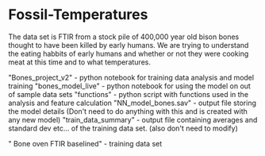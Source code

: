 # Fossil-Temperatures

The data set is FTIR from a stock pile of 400,000 year old bison bones thought to have been killed by early humans. We are trying to understand the eating habbits of early humans and whether or not they were cooking meat at this time and to what temperatures.

"Bones_project_v2" - python notebook for training data analysis and model training
"bones_model_live" - python notebook for using the model on out of sample data sets
"functions" - python script with functions used in the analysis and feature calculation
"NN_model_bones.sav" - output file storing the model details (Don't need to do anything with this and is created with any new model)
"train_data_summary" - output file containing averages and standard dev etc... of the training data set. (also don't need to modify) 

" Bone oven FTIR baselined" - training data set
